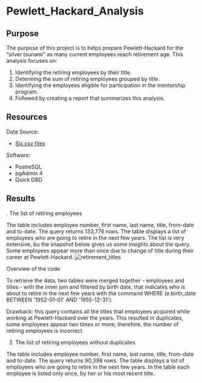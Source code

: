 # Pewlett_Hackard_Analysis

## Purpose
The purpose of this project is to helps prepare Pewlett-Hackard for the “silver tsunami” as many current employees reach retirement age. This analysis focuses on: 
  1. Identifying the retiring employees by their title.
  2. Determing the sum of retiring employees grouped by title.
  3. Identifying the employees eligible for participation in the mentorship program.
  4. Followed by creating a report that summarizes this analysis.

## Resources
Data Source:
-	[Six csv files](Data/)

Software:
-	PostreSQL
-	pgAdmin 4
-	Quick DBD

## Results
. The list of retiring employees

The table includes employee number, first name, last name, title, from-date and to-date.
The query returns 133,776 rows.
The table displays a list of employees who are going to retire in the next few years.
The list is very extensive, bu the snapshot below gives us some insights about the query. Some employees appear more than once due to change of title during their career at Pewlett-Hackard.
![retirement_titles](Queries/retirement_titles.png)

Overview of the code

To retrieve the data, two tables were merged together - employees and titles - with the inner join and filtered by birth date, that indicates who is about to retire in the next few years with the command WHERE (e.birth_date BETWEEN '1952-01-01' AND '1955-12-31').

Drawback: this query contains all the titles that employees acquired while working at Pewlett-Hackard over the years. This resulted in duplicates, some employees appear two times or more; therefore, the number of retiring employees is incorrect.

2. The list of retiring employees without duplicates

The table includes employee number, first name, last name, title, from-date and to-date.
The query returns 90,398 rows.
The table displays a list of employees who are going to retire in the next few years.
In the table each employee is listed only once, by her or his most recent title.
